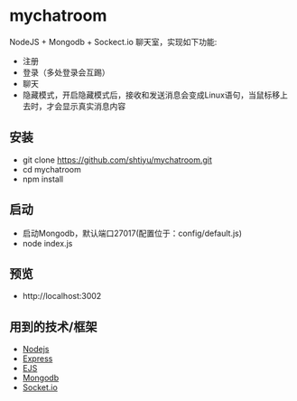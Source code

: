 # mychatroom
NodeJS + Mongodb + Sockect.io 聊天室，实现如下功能:<br>
* 注册
* 登录（多处登录会互踢）
* 聊天
* 隐藏模式，开启隐藏模式后，接收和发送消息会变成Linux语句，当鼠标移上去时，才会显示真实消息内容

## 安装
* git clone https://github.com/shtiyu/mychatroom.git
* cd mychatroom
* npm install

## 启动
* 启动Mongodb，默认端口27017(配置位于：config/default.js)
* node index.js

## 预览
* http://localhost:3002

## 用到的技术/框架
* [Nodejs](https://nodejs.org/en/)
* [Express](http://expressjs.com/)
* [EJS](http://www.embeddedjs.com/)
* [Mongodb](https://docs.mongodb.com/manual/reference/)
* [Socket.io](http://socket.io)
